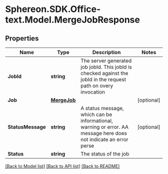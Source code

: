 # Sphereon.SDK.Office-text.Model.MergeJobResponse
## Properties

Name | Type | Description | Notes
------------ | ------------- | ------------- | -------------
**JobId** | **string** | The server generated job jobId. This jobId is checked against the jobId in the request path on overy invocation | 
**Job** | [**MergeJob**](MergeJob.md) |  | [optional] 
**StatusMessage** | **string** | A status message, which can be informational, warning or error. AA message here does not indicate an error perse | [optional] 
**Status** | **string** | The status of the job | 

[[Back to Model list]](../README.md#documentation-for-models) [[Back to API list]](../README.md#documentation-for-api-endpoints) [[Back to README]](../README.md)

